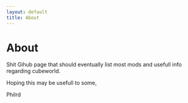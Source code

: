 ```yaml
---
layout: default
title: About
---
```


# About

Shit Gihub page that should eventually list most mods and usefull info regarding cubeworld.


Hoping this may be usefull to some,

Philrd

